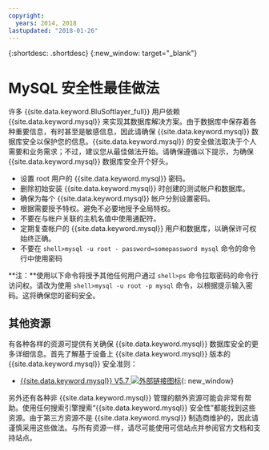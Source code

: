 ```yaml
---
copyright:
  years: 2014, 2018
lastupdated: "2018-01-26"
---
```


{:shortdesc: .shortdesc}
{:new_window: target="_blank"}

# MySQL 安全性最佳做法

许多 {{site.data.keyword.BluSoftlayer_full}} 用户依赖 {{site.data.keyword.mysql}} 来实现其数据库解决方案。由于数据库中保存着各种重要信息，有时甚至是敏感信息，因此请确保 {{site.data.keyword.mysql}} 数据库安全以保护您的信息。{{site.data.keyword.mysql}} 的安全做法取决于个人需要和业务需求；不过，建议您从最佳做法开始。请确保遵循以下提示，为确保 {{site.data.keyword.mysql}} 数据库安全开个好头。

* 设置 root 用户的 {{site.data.keyword.mysql}} 密码。
* 删除初始安装 {{site.data.keyword.mysql}} 时创建的测试帐户和数据库。
* 确保为每个 {{site.data.keyword.mysql}} 帐户分别设置密码。
* 根据需要授予特权。避免不必要地授予全局特权。
* 不要在与帐户关联的主机名值中使用通配符。
* 定期复查帐户的 {{site.data.keyword.mysql}} 用户和数据库，以确保许可权始终正确。
* 不要在 `shell>mysql -u root - password=somepassword mysql` 命令的命令行中使用密码

**注：**使用以下命令将授予其他任何用户通过 `shell>ps` 命令拉取密码的命令行访问权。请改为使用 `shell>mysql -u root -p mysql` 命令，以根据提示输入密码。这将确保您的密码安全。

## 其他资源

有各种各样的资源可提供有关确保 {{site.data.keyword.mysql}} 数据库安全的更多详细信息。首先了解基于设备上 {{site.data.keyword.mysql}} 版本的 {{site.data.keyword.mysql}} 安全准则：

* [{{site.data.keyword.mysql}} V5.7 ![外部链接图标](../../icons/launch-glyph.svg "外部链接图标")](http://dev.mysql.com/doc/refman/5.7/en/security.html){: new_window}

另外还有各种非 {{site.data.keyword.mysql}} 管理的额外资源可能会非常有帮助。使用任何搜索引擎搜索“{{site.data.keyword.mysql}} 安全性”都能找到这些资源。由于第三方资源不是 {{site.data.keyword.mysql}} 制造商维护的，因此请谨慎采用这些做法。与所有资源一样，请尽可能使用可信站点并参阅官方文档和支持站点。
